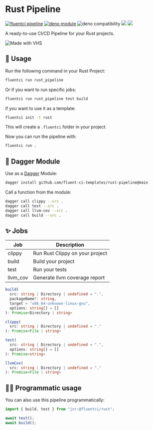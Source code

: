 # Rust Pipeline

[![fluentci pipeline](https://img.shields.io/badge/dynamic/json?label=pkg.fluentci.io&labelColor=%23000&color=%23460cf1&url=https%3A%2F%2Fapi.fluentci.io%2Fv1%2Fpipeline%2Frust_pipeline&query=%24.version)](https://pkg.fluentci.io/rust_pipeline)
[![deno module](https://shield.deno.dev/x/rust_pipeline)](https://deno.land/x/rust_pipeline)
![deno compatibility](https://shield.deno.dev/deno/^1.37)
[![](https://jsr.io/badges/@fluentci/rust)](https://jsr.io/@fluentci/rust)
[![](https://img.shields.io/codecov/c/gh/fluent-ci-templates/rust-pipeline)](https://codecov.io/gh/fluent-ci-templates/rust-pipeline)


A ready-to-use CI/CD Pipeline for your Rust projects.

![Made with VHS](https://vhs.charm.sh/vhs-f5jk3sceXQrc55XC4fW3c.gif)

## 🚀 Usage

Run the following command in your Rust Project:

```bash
fluentci run rust_pipeline
```

Or if you want to run specific jobs:

```bash
fluentci run rust_pipeline test build
```


if you want to use it as a template:

```bash
fluentci init -t rust
```

This will create a `.fluentci` folder in your project.

Now you can run the pipeline with:

```bash
fluentci run .
```

## 🧩 Dagger Module

Use as a [Dagger](https://dagger.io) Module:

```bash
dagger install github.com/fluent-ci-templates/rust-pipeline@main
```

Call a function from the module:

```bash
dagger call clippy --src .
dagger call test --src .
dagger call llvm-cov --src .
dagger call build --src .
```

## ✨ Jobs

| Job      | Description                     |
| -------- | ------------------------------- |
| clippy   | Run Rust Clippy on your project |
| build    | Build your project              |
| test     | Run your tests                  |
| llvm_cov | Generate llvm coverage report   |

```typescript
build(
  src: string | Directory | undefined = ".",
  packageName?: string,
  target = "x86_64-unknown-linux-gnu",
  options: string[] = []
): Promise<Directory | string>

clippy(
  src: string | Directory | undefined = "."
): Promise<File | string>

test(
  src: string | Directory | undefined = ".",
  options: string[] = []
): Promise<string>

llvmCov(
  src: string | Directory | undefined = "."
): Promise<File | string>
```

## 👨‍💻 Programmatic usage

You can also use this pipeline programmatically:

```ts
import { build, test } from "jsr:@fluentci/rust";

await test();
await build();
```
